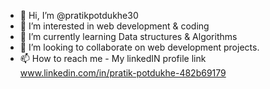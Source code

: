 - 👋 Hi, I’m @pratikpotdukhe30
- 👀 I’m interested in web development & coding
- 🌱 I’m currently learning Data structures & Algorithms
- 💞️ I’m looking to collaborate on web development projects.
- 📫 How to reach me - My linkedIN profile link www.linkedin.com/in/pratik-potdukhe-482b69179

